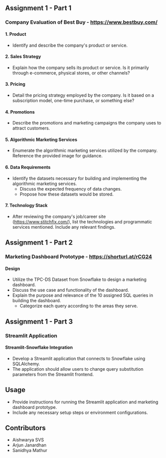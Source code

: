 ## Assignment 1 - Part 1

### Company Evaluation of Best Buy - https://www.bestbuy.com/

#### 1. Product
- Identify and describe the company's product or service.

#### 2. Sales Strategy
- Explain how the company sells its product or service. Is it primarily through e-commerce, physical stores, or other channels?

#### 3. Pricing
- Detail the pricing strategy employed by the company. Is it based on a subscription model, one-time purchase, or something else?

#### 4. Promotions
- Describe the promotions and marketing campaigns the company uses to attract customers.

#### 5. Algorithmic Marketing Services
- Enumerate the algorithmic marketing services utilized by the company. Reference the provided image for guidance.

#### 6. Data Requirements
- Identify the datasets necessary for building and implementing the algorithmic marketing services.
  - Discuss the expected frequency of data changes.
  - Propose how these datasets would be stored.

#### 7. Technology Stack
- After reviewing the company's job/career site (https://www.stitchfix.com/), list the technologies and programmatic services mentioned. Include any relevant findings.

## Assignment 1 - Part 2 

### Marketing Dashboard Prototype - https://shorturl.at/rCG24
#### Design
- Utilize the TPC-DS Dataset from Snowflake to design a marketing dashboard.
- Discuss the use case and functionality of the dashboard.
- Explain the purpose and relevance of the 10 assigned SQL queries in building the dashboard.
  - Categorize each query according to the areas they serve.

## Assignment 1 - Part 3

### Streamlit Application

#### Streamlit-Snowflake Integration

- Develop a Streamlit application that connects to Snowflake using SQLAlchemy.
- The application should allow users to change query substitution parameters from the Streamlit frontend.

## Usage

- Provide instructions for running the Streamlit application and marketing dashboard prototype.
- Include any necessary setup steps or environment configurations.

## Contributors

- Aishwarya SVS
- Arjun Janardhan
- Sanidhya Mathur

